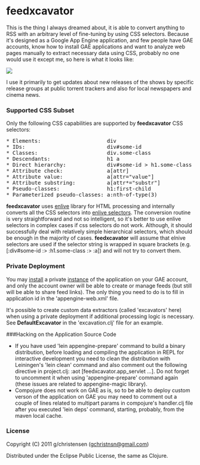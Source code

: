 # feedxcavator

This is the thing I always dreamed about, it is able to convert anything to RSS
with an arbitrary level of fine-tuning by using CSS selectors. Because it's 
designed as a Google App Engine application, and few people have GAE accounts, 
know how to install GAE applications and want to analyze web pages manually to 
extract necessary data using CSS, probably no one would use it except me, 
so here is what it looks like:

<a href="https://github.com/GChristensen/feedxcavator/wiki/xcavator.png" target="_blank"><img src="https://github.com/GChristensen/feedxcavator/wiki/xcavator_thumb.png" /></a>
 
I use it primarily to get updates about new releases of the shows by specific
release groups at public torrent trackers and also for local newspapers and cinema news.

### Supported CSS Subset

Only the following CSS capabilities are supported by __feedxcavator__ CSS 
selectors:

<pre>
* Elements:                     div
* IDs:                          div#some-id
* Classes:                      div.some-class
* Descendants:                  h1 a
* Direct hierarchy:             div#some-id > h1.some-class > a
* Attribute check:              a[attr]
* Attribute value:              a[attr="value"]
* Attribute substring:          a[attr*="substr"]
* Pseudo-classes:               h1:first-child
* Parameterized pseudo-classes: a:nth-of-type(3)
</pre>

__feedxcavator__ uses [enlive](https://github.com/cgrand/enlive#readme)
library for HTML processing and internally converts all the CSS selectors into
[enlive selectors](http://enlive.cgrand.net/syntax.html).
The conversion routine is very straightforward and not so intelligent, so it's 
better to use enlive selectors in complex cases if css selectors do not work. 
Although, it should successfully deal with relatively simple hierarchical 
selectors, which should be enough in the majority of cases.
__feedxcavator__ will assume that elnive selectors are used if the selector 
string is wrapped in square brackets (e.g. [:div#some-id :> :h1.some-class 
:> :a]) and will not try to convert them.

### Private Deployment

You may [install](http://code.google.com/appengine/docs/java/gettingstarted/uploading.html) 
a private [instance](https://github.com/GChristensen/feedxcavator/downloads)
of the application on your GAE account, and only the account owner will be able 
to create or manage feeds (but still will be able to share feed links). The only 
thing you need to do is to fill in application id in the 'appengine-web.xml' file.

It's possible to create custom data extractors (called 'excavators' here)
when using a private deployment if additional processing logic is necessary.
See __DefaultExcavator__ in the 'excavation.clj' file for an example.

###Hacking on the Application Source Code

* If you have used 'lein appengine-prepare' command to build a binary distribution,
before loading and compiling the application in REPL for interactive development 
you need to clean the distribution with Leiningen's 'lein clean' command 
and also comment out the following directive in project.clj: 
:aot [feedxcavator.app_servlet ...]. 
Do not forget to uncomment it when using 'appengine-prepare' command again 
(these issues are related to appengine-magic library).
* Compojure does not work on GAE as is, so to be able to deploy custom verson 
of the application on GAE you may need to comment out a couple of lines related 
to multipart params in compojure's handler.clj file after you executed 
'lein deps' command, starting, probably, from the maven local cache.

### License

Copyright (C) 2011 g/christensen (gchristnsn@gmail.com)

Distributed under the Eclipse Public License, the same as Clojure.

